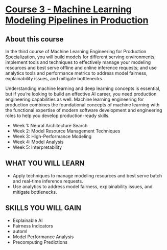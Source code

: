 # [Course 3 - Machine Learning Modeling Pipelines in Production](https://www.coursera.org/learn/machine-learning-modeling-pipelines-in-production?specialization=machine-learning-engineering-for-production-mlops)

## About this course
In the third course of Machine Learning Engineering for Production Specialization, you will build models for different serving environments; implement tools and techniques to effectively manage your modeling resources and best serve offline and online inference requests; and use analytics tools and performance metrics to address model fairness, explainability issues, and mitigate bottlenecks.

Understanding machine learning and deep learning concepts is essential, but if you’re looking to build an effective AI career, you need production engineering capabilities as well. Machine learning engineering for production combines the foundational concepts of machine learning with the functional expertise of modern software development and engineering roles to help you develop production-ready skills.

* Week 1: Neural Architecture Search
* Week 2: Model Resource Management Techniques
* Week 3: High-Performance Modeling
* Week 4: Model Analysis
* Week 5: Interpretability


## WHAT YOU WILL LEARN
* Apply techniques to manage modeling resources and best serve batch and real-time inference requests.
* Use analytics to address model fairness, explainability issues, and mitigate bottlenecks.


## SKILLS YOU WILL GAIN
* Explainable AI
* Fairness Indicators 
* automl
* Model Performance Analysis
* Precomputing Predictions
